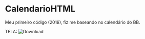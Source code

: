 # CalendarioHTML
Meu primeiro código (2019), fiz me baseando no calendário do BB.

TELA:
![Download](https://user-images.githubusercontent.com/48732887/109821749-10073f80-7c15-11eb-8d60-1c8e1deff72f.png)
